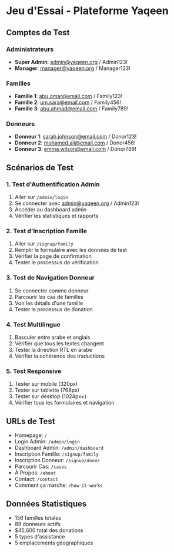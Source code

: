 # Jeu d'Essai - Plateforme Yaqeen

## Comptes de Test

### Administrateurs
- **Super Admin**: admin@yaqeen.org / Admin123!
- **Manager**: manager@yaqeen.org / Manager123!

### Familles
- **Famille 1**: abu.omar@email.com / Family123!
- **Famille 2**: um.sara@email.com / Family456!
- **Famille 3**: abu.ahmad@email.com / Family789!

### Donneurs
- **Donneur 1**: sarah.johnson@email.com / Donor123!
- **Donneur 2**: mohamed.ali@email.com / Donor456!
- **Donneur 3**: emma.wilson@email.com / Donor789!

## Scénarios de Test

### 1. Test d'Authentification Admin
1. Aller sur `/admin/login`
2. Se connecter avec admin@yaqeen.org / Admin123!
3. Accéder au dashboard admin
4. Vérifier les statistiques et rapports

### 2. Test d'Inscription Famille
1. Aller sur `/signup/family`
2. Remplir le formulaire avec les données de test
3. Vérifier la page de confirmation
4. Tester le processus de vérification

### 3. Test de Navigation Donneur
1. Se connecter comme donneur
2. Parcourir les cas de familles
3. Voir les détails d'une famille
4. Tester le processus de donation

### 4. Test Multilingue
1. Basculer entre arabe et anglais
2. Vérifier que tous les textes changent
3. Tester la direction RTL en arabe
4. Vérifier la cohérence des traductions

### 5. Test Responsive
1. Tester sur mobile (320px)
2. Tester sur tablette (768px)
3. Tester sur desktop (1024px+)
4. Vérifier tous les formulaires et navigation

## URLs de Test
- Homepage: `/`
- Login Admin: `/admin/login`
- Dashboard Admin: `/admin/dashboard`
- Inscription Famille: `/signup/family`
- Inscription Donneur: `/signup/donor`
- Parcourir Cas: `/cases`
- À Propos: `/about`
- Contact: `/contact`
- Comment ça marche: `/how-it-works`

## Données Statistiques
- 156 familles totales
- 89 donneurs actifs
- $45,600 total des donations
- 5 types d'assistance
- 5 emplacements géographiques
